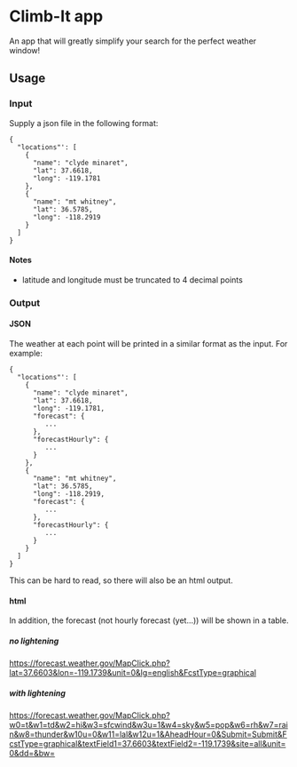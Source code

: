 # Climb-It app
An app that will greatly simplify your search for the perfect weather window!

## Usage

### Input
Supply a json file in the following format:

```
{
  "locations"': [
    {
      "name": "clyde minaret",
      "lat": 37.6618,
      "long": -119.1781
    },
    {
      "name": "mt whitney",
      "lat": 36.5785,
      "long": -118.2919
    }
  ]
}
```

#### Notes
* latitude and longitude must be truncated to 4 decimal points

### Output

#### JSON
The weather at each point will be printed in a similar format as the input. For example:

```
{
  "locations"': [
    {
      "name": "clyde minaret",
      "lat": 37.6618,
      "long": -119.1781,
      "forecast": {
         ...
      },
      "forecastHourly": {
         ...
      }
    },
    {
      "name": "mt whitney",
      "lat": 36.5785,
      "long": -118.2919,
      "forecast": {
         ...
      },
      "forecastHourly": {
         ...
      }
    }
  ]
}
```

This can be hard to read, so there will also be an html output.

#### html
In addition, the forecast (not hourly forecast (yet...)) will be shown in a table.

##### no lightening
https://forecast.weather.gov/MapClick.php?lat=37.6603&lon=-119.1739&unit=0&lg=english&FcstType=graphical

##### with lightening
https://forecast.weather.gov/MapClick.php?w0=t&w1=td&w2=hi&w3=sfcwind&w3u=1&w4=sky&w5=pop&w6=rh&w7=rain&w8=thunder&w10u=0&w11=lal&w12u=1&AheadHour=0&Submit=Submit&FcstType=graphical&textField1=37.6603&textField2=-119.1739&site=all&unit=0&dd=&bw=
